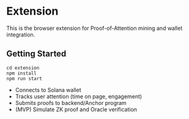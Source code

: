 # Extension

This is the browser extension for Proof-of-Attention mining and wallet integration.

## Getting Started

```
cd extension
npm install
npm run start
```

- Connects to Solana wallet
- Tracks user attention (time on page, engagement)
- Submits proofs to backend/Anchor program
- (MVP) Simulate ZK proof and Oracle verification
